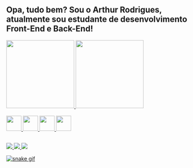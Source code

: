 ## Opa, tudo bem? Sou o Arthur Rodrigues, atualmente sou estudante de desenvolvimento Front-End e Back-End!

<div>
  <a href="https://github.com/arthurrgsampaio">
  <img src="https://github-readme-stats.vercel.app/api?username=arthurrgsampaio&theme=noctis_minimus" height="180em" />
  <img src="https://github-readme-stats.vercel.app/api/top-langs/?username=arthurrgsampaio&theme=noctis_minimus" height="180em" />
</div>

<div style="display: inline_block"><br>
 <img src="https://cdn.jsdelivr.net/gh/devicons/devicon/icons/html5/html5-original.svg" allign="center alt="Arthur-CSS height="40 width="40"/>
 <img src="https://cdn.jsdelivr.net/gh/devicons/devicon/icons/css3/css3-original.svg" allign="center alt="Arthur-CSS height="40 width="40"/>
 <img src="https://cdn.jsdelivr.net/gh/devicons/devicon/icons/illustrator/illustrator-plain.svg" allign="center alt="Arthur-CSS height="40 width="40"/>
 <img src="https://cdn.jsdelivr.net/gh/devicons/devicon/icons/python/python-original.svg" allign="center alt="Arthur-CSS height="40 width="40"/>
</div>

##

<div>
  <a href="https://www.linkedin.com/in/arthur-rgsampaio/" target="_blank"><img src="https://img.shields.io/badge/LinkedIn-0077B5?style=for-the-badge&logo=linkedin&logoColor=white" target="_blank"</a>
  <a href="https://www.instagram.com/arth.vr/" target="_blank"><img src="https://img.shields.io/badge/Instagram-E4405F?style=for-the-badge&logo=instagram&logoColor=white" target="_blank"</a>
   <a href="mailto:arthur.rgs03@gmail.com" target="_blank"><img src="https://img.shields.io/badge/Gmail-D14836?style=for-the-badge&logo=gmail&logoColor=white" target="_blank"</a>
</div>

![snake gif](https://github.com/arthurrgsampaio/arthurrgsampaio/blob/output/github-contribution-grid-snake.svg)
